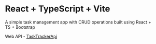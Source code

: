 # React + TypeScript + Vite

A simple task management app with CRUD operations built using React + TS + Bootstrap

Web API - [TaskTrackerApi](https://github.com/apra984/tasktracker-be)
